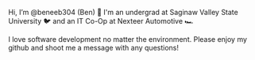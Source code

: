 Hi, I’m @beneeb304 (Ben) 👋
I'm an undergrad at Saginaw Valley State University 🐦
and an IT Co-Op at Nexteer Automotive 🏎️

I love software development no matter the environment.
Please enjoy my github and shoot me a message with any questions!
